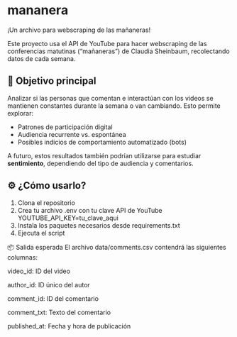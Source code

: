 # mananera
¡Un archivo para webscraping de las mañaneras!

Este proyecto usa el API de YouTube para hacer webscraping de las conferencias matutinas (“mañaneras”) de Claudia Sheinbaum, recolectando datos de cada semana.

## 🎯 Objetivo principal

Analizar si las personas que comentan e interactúan con los videos se mantienen constantes durante la semana o van cambiando. Esto permite explorar:

- Patrones de participación digital
- Audiencia recurrente vs. espontánea
- Posibles indicios de comportamiento automatizado (bots)

A futuro, estos resultados también podrían utilizarse para estudiar **sentimiento**, dependiendo del tipo de audiencia y comentarios.

## ⚙️ ¿Cómo usarlo?

1. Clona el repositorio
2. Crea tu archivo .env con tu clave API de YouTube
YOUTUBE_API_KEY=tu_clave_aqui
3. Instala los paquetes necesarios desde requirements.txt
4. Ejecuta el script

📦 Salida esperada
El archivo data/comments.csv contendrá las siguientes columnas:

video_id: ID del video

author_id: ID único del autor

comment_id: ID del comentario

comment_txt: Texto del comentario

published_at: Fecha y hora de publicación



